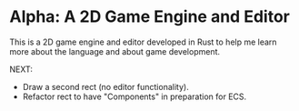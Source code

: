 # Alpha: A 2D Game Engine and Editor

This is a 2D game engine and editor developed in Rust to help me learn more about the language and about game development.

NEXT:
- Draw a second rect (no editor functionality).
- Refactor rect to have "Components" in preparation for ECS.

